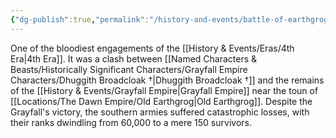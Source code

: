 ```yaml
---
{"dg-publish":true,"permalink":"/history-and-events/battle-of-earthgrog/","updated":"2025-08-11T11:53:31.574+01:00"}
---
```


One of the bloodiest engagements of the [[History & Events/Eras/4th Era\|4th Era]]. It was a clash between [[Named Characters & Beasts/Historically Significant  Characters/Grayfall Empire Characters/Dhuggith Broadcloak †\|Dhuggith Broadcloak †]] and the remains of the [[History & Events/Grayfall Empire\|Grayfall Empire]] near the toun of [[Locations/The Dawn Empire/Old Earthgrog\|Old Earthgrog]]. Despite the Grayfall's victory, the southern armies suffered catastrophic losses, with their ranks dwindling from 60,000 to a mere 150 survivors. 